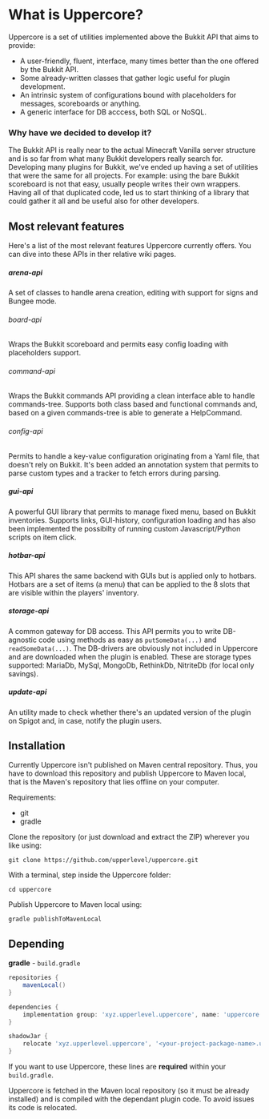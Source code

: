 


# What is Uppercore?

Uppercore is a set of utilities implemented above the Bukkit API that aims to provide:
* A user-friendly, fluent, interface, many times better than the one offered by the Bukkit API.
* Some already-written classes that gather logic useful for plugin development.
* An intrinsic system of configurations bound with placeholders for messages, scoreboards or anything.
* A generic interface for DB acccess, both SQL or NoSQL.

### Why have we decided to develop it?
The Bukkit API is really near to the actual Minecraft Vanilla server structure and is so far from what many Bukkit developers really search for. Developing many plugins for Bukkit, we've ended up having a set of utilities that were the same for all projects. For example: using the bare Bukkit scoreboard is not that easy, usually people writes their own wrappers. Having all of that duplicated code, led us to start thinking of a library that could gather it all and be useful also for other developers.

## Most relevant features

Here's a list of the most relevant features Uppercore currently offers.
You can dive into these APIs in ther relative wiki pages. 

##### arena-api
A set of classes to handle arena creation, editing with support for signs and Bungee mode.

###### board-api
Wraps the Bukkit scoreboard and permits easy config loading with placeholders support.

###### command-api
Wraps the Bukkit commands API providing a clean interface able to handle commands-tree. Supports both class based and functional commands and, based on a given commands-tree is able to generate a HelpCommand.

###### config-api
Permits to handle a key-value configuration originating from a Yaml file, that doesn't rely on Bukkit. It's been added an annotation system that permits to parse custom types and a tracker to fetch errors during parsing.

##### gui-api
A powerful GUI library that permits to manage fixed menu, based on Bukkit inventories. Supports links, GUI-history, configuration loading and has also been implemented the possibilty of running custom Javascript/Python scripts on item click.

##### hotbar-api
This API shares the same backend with GUIs but is applied only to hotbars. Hotbars are a set of items (a menu) that can be applied to the 8 slots that are visible within the players' inventory.

##### storage-api
A common gateway for DB access. This API permits you to write DB-agnostic code using methods as easy as `putSomeData(...)` and `readSomeData(...)`. The DB-drivers are obviously not included in Uppercore and are downloaded when the plugin is enabled. These are storage types supported: MariaDb, MySql, MongoDb, RethinkDb, NitriteDb (for local only savings).

##### update-api
An utility made to check whether there's an updated version of the plugin on Spigot and, in case, notify the plugin users.

## Installation

Currently Uppercore isn't published on Maven central repository. Thus, you have to download this repository and publish Uppercore to Maven local, that is the Maven's repository that lies offline on your computer.

Requirements:
* git
* gradle

Clone the repository (or just download and extract the ZIP) wherever you like using:
```
git clone https://github.com/upperlevel/uppercore.git
```

With a terminal, step inside the Uppercore folder:
```
cd uppercore
```

Publish Uppercore to Maven local using:
```
gradle publishToMavenLocal
```

## Depending

**gradle** - `build.gradle`
```groovy
repositories {
    mavenLocal()
}

dependencies {
    implementation group: 'xyz.upperlevel.uppercore', name: 'uppercore', version: '2.0'
}

shadowJar {
    relocate 'xyz.upperlevel.uppercore', '<your-project-package-name>.uppercore'
}
```
If you want to use Uppercore, these lines are **required** within your `build.gradle`.

Uppercore is fetched in the Maven local repository (so it must be already installed) and is compiled with the dependant plugin code. To avoid issues its code is relocated.
